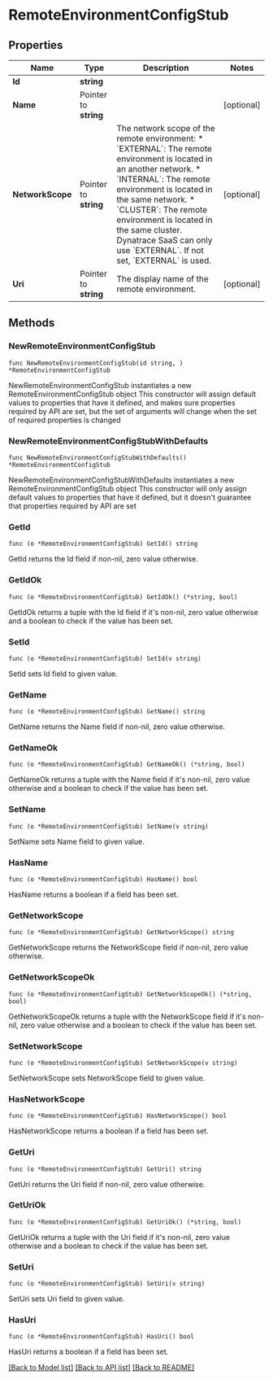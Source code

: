 # RemoteEnvironmentConfigStub

## Properties

Name | Type | Description | Notes
------------ | ------------- | ------------- | -------------
**Id** | **string** |  | 
**Name** | Pointer to **string** |  | [optional] 
**NetworkScope** | Pointer to **string** | The network scope of the remote environment: * &#x60;EXTERNAL&#x60;: The remote environment is located in an another network.  * &#x60;INTERNAL&#x60;: The remote environment is located in the same network.  * &#x60;CLUSTER&#x60;: The remote environment is located in the same cluster.   Dynatrace SaaS can only use &#x60;EXTERNAL&#x60;.  If not set, &#x60;EXTERNAL&#x60; is used. | [optional] 
**Uri** | Pointer to **string** | The display name of the remote environment. | [optional] 

## Methods

### NewRemoteEnvironmentConfigStub

`func NewRemoteEnvironmentConfigStub(id string, ) *RemoteEnvironmentConfigStub`

NewRemoteEnvironmentConfigStub instantiates a new RemoteEnvironmentConfigStub object
This constructor will assign default values to properties that have it defined,
and makes sure properties required by API are set, but the set of arguments
will change when the set of required properties is changed

### NewRemoteEnvironmentConfigStubWithDefaults

`func NewRemoteEnvironmentConfigStubWithDefaults() *RemoteEnvironmentConfigStub`

NewRemoteEnvironmentConfigStubWithDefaults instantiates a new RemoteEnvironmentConfigStub object
This constructor will only assign default values to properties that have it defined,
but it doesn't guarantee that properties required by API are set

### GetId

`func (o *RemoteEnvironmentConfigStub) GetId() string`

GetId returns the Id field if non-nil, zero value otherwise.

### GetIdOk

`func (o *RemoteEnvironmentConfigStub) GetIdOk() (*string, bool)`

GetIdOk returns a tuple with the Id field if it's non-nil, zero value otherwise
and a boolean to check if the value has been set.

### SetId

`func (o *RemoteEnvironmentConfigStub) SetId(v string)`

SetId sets Id field to given value.


### GetName

`func (o *RemoteEnvironmentConfigStub) GetName() string`

GetName returns the Name field if non-nil, zero value otherwise.

### GetNameOk

`func (o *RemoteEnvironmentConfigStub) GetNameOk() (*string, bool)`

GetNameOk returns a tuple with the Name field if it's non-nil, zero value otherwise
and a boolean to check if the value has been set.

### SetName

`func (o *RemoteEnvironmentConfigStub) SetName(v string)`

SetName sets Name field to given value.

### HasName

`func (o *RemoteEnvironmentConfigStub) HasName() bool`

HasName returns a boolean if a field has been set.

### GetNetworkScope

`func (o *RemoteEnvironmentConfigStub) GetNetworkScope() string`

GetNetworkScope returns the NetworkScope field if non-nil, zero value otherwise.

### GetNetworkScopeOk

`func (o *RemoteEnvironmentConfigStub) GetNetworkScopeOk() (*string, bool)`

GetNetworkScopeOk returns a tuple with the NetworkScope field if it's non-nil, zero value otherwise
and a boolean to check if the value has been set.

### SetNetworkScope

`func (o *RemoteEnvironmentConfigStub) SetNetworkScope(v string)`

SetNetworkScope sets NetworkScope field to given value.

### HasNetworkScope

`func (o *RemoteEnvironmentConfigStub) HasNetworkScope() bool`

HasNetworkScope returns a boolean if a field has been set.

### GetUri

`func (o *RemoteEnvironmentConfigStub) GetUri() string`

GetUri returns the Uri field if non-nil, zero value otherwise.

### GetUriOk

`func (o *RemoteEnvironmentConfigStub) GetUriOk() (*string, bool)`

GetUriOk returns a tuple with the Uri field if it's non-nil, zero value otherwise
and a boolean to check if the value has been set.

### SetUri

`func (o *RemoteEnvironmentConfigStub) SetUri(v string)`

SetUri sets Uri field to given value.

### HasUri

`func (o *RemoteEnvironmentConfigStub) HasUri() bool`

HasUri returns a boolean if a field has been set.


[[Back to Model list]](../README.md#documentation-for-models) [[Back to API list]](../README.md#documentation-for-api-endpoints) [[Back to README]](../README.md)


